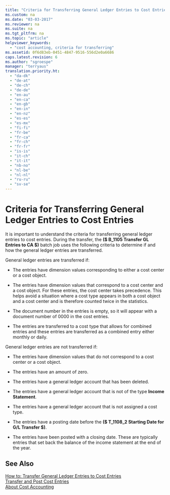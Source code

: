 ```yaml
---
title: "Criteria for Transferring General Ledger Entries to Cost Entries"
ms.custom: na
ms.date: "03-03-2017"
ms.reviewer: na
ms.suite: na
ms.tgt_pltfrm: na
ms.topic: "article"
helpviewer_keywords: 
  - "cost accounting, criteria for transferring"
ms.assetid: 0f6d83eb-0451-4847-9516-556d2e0a6686
caps.latest.revision: 6
ms.author: "sgroespe"
manager: "terryaus"
translation.priority.ht: 
  - "da-dk"
  - "de-at"
  - "de-ch"
  - "de-de"
  - "en-au"
  - "en-ca"
  - "en-gb"
  - "en-in"
  - "en-nz"
  - "es-es"
  - "es-mx"
  - "fi-fi"
  - "fr-be"
  - "fr-ca"
  - "fr-ch"
  - "fr-fr"
  - "is-is"
  - "it-ch"
  - "it-it"
  - "nb-no"
  - "nl-be"
  - "nl-nl"
  - "ru-ru"
  - "sv-se"
---
```

# Criteria for Transferring General Ledger Entries to Cost Entries
It is important to understand the criteria for transferring general ledger entries to cost entries. During the transfer, the **\($ B\_1105 Transfer GL Entries to CA $\)** batch job uses the following criteria to determine if and how the general ledger entries are transferred.  
  
 General ledger entries are transferred if:  
  
-   The entries have dimension values corresponding to either a cost center or a cost object.  
  
-   The entries have dimension values that correspond to a cost center and a cost object. For these entries, the cost center takes precedence. This helps avoid a situation where a cost type appears in both a cost object and a cost center and is therefore counted twice in the statistics.  
  
-   The document number in the entries is empty, so it will appear with a document number of 0000 in the cost entries.  
  
-   The entries are transferred to a cost type that allows for combined entries and these entries are transferred as a combined entry either monthly or daily.  
  
 General ledger entries are not transferred if:  
  
-   The entries have dimension values that do not correspond to a cost center or a cost object.  
  
-   The entries have an amount of zero.  
  
-   The entries have a general ledger account that has been deleted.  
  
-   The entries have a general ledger account that is not of the type **Income Statement**.  
  
-   The entries have a general ledger account that is not assigned a cost type.  
  
-   The entries have a posting date before the **\($ T\_1108\_2 Starting Date for G\/L Transfer $\)**.  
  
-   The entries have been posted with a closing date. These are typically entries that set back the balance of the income statement at the end of the year.  
  
## See Also  
 [How to: Transfer General Ledger Entries to Cost Entries](../Finance/how-to-transfer-general-ledger-entries-to-cost-entries.md)   
 [Transfer and Post Cost Entries](../Finance/transfer-and-post-cost-entries.md)   
 [About Cost Accounting](../Finance/about-cost-accounting.md)